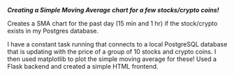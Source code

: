 ***Creating a Simple Moving Average chart for a few stocks/crypto coins!***

Creates a SMA chart for the past day (15 min and 1 hr) if the stock/crypto exists in my Postgres database.

I have a constant task running that connects to a local PostgreSQL database that is updating with the price of a group of 10 stocks and crypto coins. I then used matplotlib to plot the simple moving average for these!
Used a Flask backend and created a simple HTML frontend.
